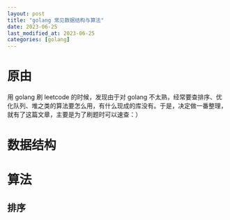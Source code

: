 ```yaml
---
layout: post
title: "golang 常见数据结构与算法"
date: 2023-06-25
last_modified_at: 2023-06-25
categories: [golang]
---
```


# 原由
用 golang 刷 leetcode 的时候，发现由于对 golang 不太熟，经常要查排序、优化队列、堆之类的算法要怎么用，有什么现成的库没有。于是，决定做一番整理，就有了这篇文章，主要是为了刷题时可以速查：）

# 数据结构


# 算法
## 排序

